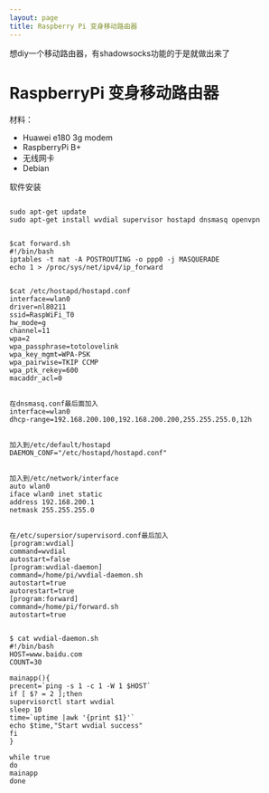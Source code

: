```yaml
---
layout: page
title: Raspberry Pi 变身移动路由器
---
```


想diy一个移动路由器，有shadowsocks功能的于是就做出来了

# RaspberryPi 变身移动路由器

材料：

* Huawei e180 3g modem
* RaspberryPi B+
* 无线网卡
* Debian

软件安装
<pre><code>
sudo apt-get update
sudo apt-get install wvdial supervisor hostapd dnsmasq openvpn
</code></pre>



<pre><code>
$cat forward.sh
#!/bin/bash
iptables -t nat -A POSTROUTING -o ppp0 -j MASQUERADE
echo 1 > /proc/sys/net/ipv4/ip_forward
</code></pre>

<pre><code>
$cat /etc/hostapd/hostapd.conf
interface=wlan0
driver=nl80211
ssid=RaspWiFi_T0
hw_mode=g
channel=11
wpa=2
wpa_passphrase=totolovelink
wpa_key_mgmt=WPA-PSK
wpa_pairwise=TKIP CCMP
wpa_ptk_rekey=600
macaddr_acl=0
</code></pre>


<pre><code>
在dnsmasq.conf最后面加入
interface=wlan0
dhcp-range=192.168.200.100,192.168.200.200,255.255.255.0,12h
</code></pre>


<pre><code>
加入到/etc/default/hostapd
DAEMON_CONF="/etc/hostapd/hostapd.conf"
</code></pre>


<pre><code>
加入到/etc/network/interface
auto wlan0
iface wlan0 inet static
address 192.168.200.1
netmask 255.255.255.0
</code></pre>

<pre><code>
在/etc/supersior/supervisord.conf最后加入
[program:wvdial]
command=wvdial
autostart=false
[program:wvdial-daemon]
command=/home/pi/wvdial-daemon.sh
autostart=true
autorestart=true
[program:forward]
command=/home/pi/forward.sh
autostart=true
</code></pre>


<pre><code>
$ cat wvdial-daemon.sh
#!/bin/bash
HOST=www.baidu.com
COUNT=30

mainapp(){
precent=`ping -s 1 -c 1 -W 1 $HOST`
if [ $? = 2 ];then
supervisorctl start wvdial
sleep 10
time=`uptime |awk '{print $1}'`
echo $time,"Start wvdial success"
fi
}

while true
do
mainapp
done</code></pre>

<pre><code>
</code></pre>

<pre><code>
</code></pre>

<pre><code>
</code></pre>
